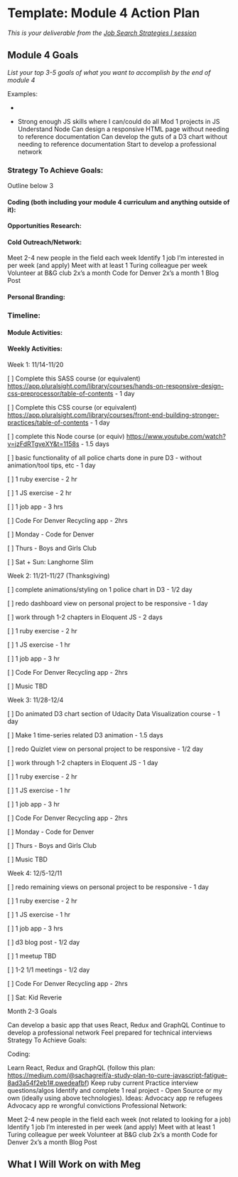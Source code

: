 # Template: Module 4 Action Plan 
*This is your deliverable from the [Job Search Strategies I session](https://github.com/turingschool/career-development-curriculum/blob/master/module_three/job_search_strategies_i.md)*

## Module 4 Goals
*List your top 3-5 goals of what you want to accomplish by the end of module 4*

Examples:

* 

* Strong enough JS skills where I can/could do all Mod 1 projects in JS
Understand Node
Can design a responsive HTML page without needing to reference documentation
Can develop the guts of a D3 chart without needing to reference documentation
Start to develop a professional network

### Strategy To Achieve Goals:
Outline below 3
#### Coding (both including your module 4 curriculum and anything outside of it):

#### Opportunities Research:

#### Cold Outreach/Network:

Meet 2-4 new people in the field each week
Identify 1 job I’m interested in per week (and apply)
Meet with at least 1 Turing colleague per week
Volunteer at B&G club 2x’s a month
Code for Denver 2x’s a month
1 Blog Post

#### Personal Branding:


### Timeline:

#### Module Activities:

#### Weekly Activities:

Week 1: 11/14-11/20

[ ] Complete this SASS course (or equivalent) https://app.pluralsight.com/library/courses/hands-on-responsive-design-css-preprocessor/table-of-contents - 1 day

[ ] Complete this CSS course (or equivalent) https://app.pluralsight.com/library/courses/front-end-building-stronger-practices/table-of-contents - 1 day

[ ] complete this Node course (or equiv) https://www.youtube.com/watch?v=jzFdRTgveXY&t=1158s - 1.5 days

[ ] basic functionality of all police charts done in pure D3 - without animation/tool tips, etc - 1 day

[ ] 1 ruby exercise - 2 hr

[ ] 1 JS exercise - 2 hr

[ ] 1 job app - 3 hrs

[ ] Code For Denver Recycling app - 2hrs

[ ] Monday - Code for Denver

[ ] Thurs - Boys and Girls Club

[ ] Sat + Sun: Langhorne Slim

Week 2: 11/21-11/27 (Thanksgiving)

[ ] complete animations/styling on 1 police chart in D3 - 1/2 day

[ ] redo dashboard view on personal project to be responsive - 1 day

[ ] work through 1-2 chapters in Eloquent JS - 2 days

[ ] 1 ruby exercise - 2 hr

[ ] 1 JS exercise - 1 hr

[ ] 1 job app - 3 hr

[ ] Code For Denver Recycling app - 2hrs

[ ] Music TBD

Week 3: 11/28-12/4

[ ] Do animated D3 chart section of Udacity Data Visualization course - 1 day

[ ] Make 1 time-series related D3 animation - 1.5 days

[ ] redo Quizlet view on personal project to be responsive - 1/2 day

[ ] work through 1-2 chapters in Eloquent JS - 1 day

[ ] 1 ruby exercise - 2 hr

[ ] 1 JS exercise - 1 hr

[ ] 1 job app - 3 hr

[ ] Code For Denver Recycling app - 2hrs

[ ] Monday - Code for Denver

[ ] Thurs - Boys and Girls Club

[ ] Music TBD

Week 4: 12/5-12/11

[ ] redo remaining views on personal project to be responsive - 1 day

[ ] 1 ruby exercise - 2 hr

[ ] 1 JS exercise - 1 hr

[ ] 1 job app - 3 hrs

[ ] d3 blog post - 1/2 day

[ ] 1 meetup TBD

[ ] 1-2 1/1 meetings - 1/2 day

[ ] Code For Denver Recycling app - 2hrs

[ ] Sat: Kid Reverie

Month 2-3 Goals

Can develop a basic app that uses React, Redux and GraphQL
Continue to develop a professional network
Feel prepared for technical interviews
Strategy To Achieve Goals:

Coding:

Learn React, Redux and GraphQL (follow this plan: https://medium.com/@sachagreif/a-study-plan-to-cure-javascript-fatigue-8ad3a54f2eb1#.pwedeafbf)
Keep ruby current
Practice interview questions/algos
Identify and complete 1 real project - Open Source or my own (ideally using above technologies). Ideas:
Advocacy app re refugees
Advocacy app re wrongful convictions
Professional Network:

Meet 2-4 new people in the field each week (not related to looking for a job)
Identify 1 job I’m interested in per week (and apply)
Meet with at least 1 Turing colleague per week
Volunteer at B&G club 2x’s a month
Code for Denver 2x’s a month
Blog Post

## What I Will Work on with Meg
